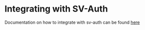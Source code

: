 # Integrating with SV-Auth

Documentation on how to integrate with sv-auth can be found [here](https://wiki.simpleviewtools.com/display/PRD/sv-auth-client+Setup)